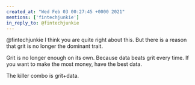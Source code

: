 ```yaml
---
created_at: "Wed Feb 03 00:27:45 +0000 2021"
mentions: ['fintechjunkie']
in_reply_to: @fintechjunkie
---
```


@fintechjunkie I think you are quite right about this. But there is a reason that grit is no longer the dominant trait.

Grit is no longer enough on its own. Because data beats grit every time. If you want to make the most money, have the best data.

The killer combo is grit+data.